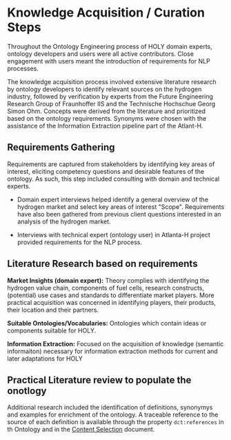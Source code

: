 # Knowledge Acquisition / Curation Steps

Throughout the Ontology Engineering process of HOLY domain experts, ontology developers and users were all active contributors. Close engagement with users meant the introduction of requirements for NLP processes. 

The knowledge acquisition process involved extensive literature research by ontology developers to identify relevant sources on the hydrogen industry, followed by verification by experts from the Future Engineering Research Group of Fraunhoffer IIS and the Technische Hochschue Georg Simon Ohm. Concepts were derived from the literature and prioritized based on the ontology requirements. Synonyms were chosen with the assistance of the Information Extraction pipeline part of the Atlant-H.

## Requirements Gathering

Requirements are captured from stakeholders by identifying key areas of interest, eliciting competency questions and desirable features of the ontology. As such, this step included consulting with domain and technical experts.

* Domain expert interviews helped identify a general overview of the hydrogen market and select key areas of interest "Scope". Requirements have also been gathered from previous client questions interested in an analysis of the hydrogen market. 

* Interviews with technical expert (ontology user) in Atlanta-H project provided requirements for the NLP process.

## Literature Research based on requirements

**Market Insights (domain expert):** Theory complies with identifying the hydrogen value chain, components of fuel cells, research constructs, (potential) use cases and standards to differentiate market players. More practical acquisition was concerned in identifying players, their products, their location and their partners.

**Suitable Ontologies/Vocabularies:** Ontologies which contain ideas or components suitable for HOLY. 

**Information Extraction:** Focused on the acquisition of knowledge (semantic informaiton) necessary for information extraction methods for current and later adaptations for HOLY 

## Practical Literature review to populate the onotlogy
Additional research included the identification of definitions, synonymys and examples for enrichment of the ontology. A traceable reference to the source of each definition is available through the property `dct:references` in th Ontology and in the [Content Selection](./Content_Selection_Priority.xlsx) document.




